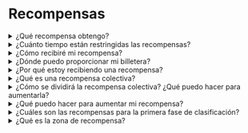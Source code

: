 # Recompensas

<details>

<summary>¿Qué recompensa obtengo?</summary>

En función de tu total de puntos y de los objetivos colectivos alcanzados, recibirás una recompensa individual en tokens $XBG, así como una recompensa colectiva en tokens $XBG. Todas las recompensas están [restringidas](rewards-test.md#how-long-are-rewards-vested).

</details>

<details>

<summary>¿Cuánto tiempo están restringidas las recompensas?</summary>



</details>

<details>

<summary>¿Cómo recibiré mi recompensa?</summary>

Al finalizar la fase clasificatoria o la temporada, las recompensas se enviarán a la billetera que proporcionaste, según tu posición final después de que haya terminado el concurso. Nota: Todas las recompensas están [restringidas](rewards-test.md#how-long-are-rewards-vested).

</details>

<details>

<summary>¿Dónde puedo proporcionar mi billetera?</summary>



</details>

<details>

<summary>¿Por qué estoy recibiendo una recompensa?</summary>

Te recompensamos en agradecimiento por tu participación activa y contribución a la expansión de la comunidad de XBorg y por promover nuestro token $XBG.

</details>

<details>

<summary>¿Qué es una recompensa colectiva?</summary>

Una recompensa colectiva es una muestra de nuestro agradecimiento por el esfuerzo colectivo de los participantes, donde las recompensas se incrementan al alcanzar niveles de hitos durante la temporada. Dependiendo de tu posición al final de la temporada, recibirás una recompensa adicional del fondo colectivo.

</details>

<details>

<summary>¿Cómo se dividirá la recompensa colectiva? ¿Qué puedo hacer para aumentarla?</summary>

La división de la recompensa colectiva se determina según tu clasificación y puede aumentarse colectivamente al alcanzar hitos colectivos o completar acciones rápidas. Para obtener más información, consulta las [reglas](rules-test.md).

</details>

<details>

<summary>¿Qué puedo hacer para aumentar mi recompensa?</summary>

La mejor manera de maximizar tu recompensa es mediante la consistencia combinada con la viralidad. Cuanto mayor sea tu alcance, más alto ascenderás en la clasificación.

</details>

<details>

<summary>¿Cuáles son las recompensas para la primera fase de clasificación?</summary>

En la primera fase de clasificación, las recompensas totales suman un máximo de 100k XBG, con una parte vinculada al logro exitoso de los objetivos colectivos.

</details>

<details>

<summary>¿Qué es la zona de recompensa?</summary>



</details>